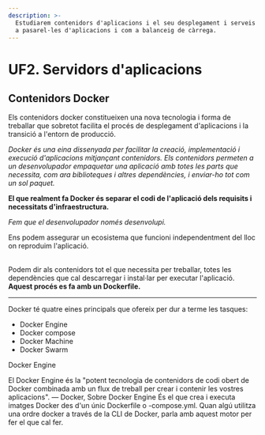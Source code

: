 ```yaml
---
description: >-
  Estudiarem contenidors d'aplicacions i el seu desplegament i serveis proxy com
  a pasarel·les d'aplicacions i com a balanceig de càrrega.
---
```


# UF2. Servidors d'aplicacions

## Contenidors Docker

Els contenidors docker constitueixen una nova tecnologia i forma de treballar que sobretot facilita el procés de desplegament d'aplicacions i la transició a l'entorn de producció.

_Docker és una eina dissenyada per facilitar la creació, implementació i execució d'aplicacions mitjançant contenidors. Els contenidors permeten a un desenvolupador empaquetar una aplicació amb totes les parts que necessita, com ara biblioteques i altres dependències, i enviar-ho tot com un sol paquet._&#x20;

**El que realment fa Docker és separar el codi de l'aplicació dels requisits i necessitats d'infraestructura.**

_Fem que el desenvolupador només desenvolupi._

Ens podem assegurar un ecosistema que funcioni independentment del lloc on reproduim l'aplicació.

\
Podem dir als contenidors tot el que necessita per treballar, totes les dependències que cal descarregar i instal·lar per executar l'aplicació. **Aquest procés es fa amb un Dockerfile.**

****

Docker té quatre eines principals que ofereix per dur a terme les tasques:

* Docker Engine
* Docker compose
* Docker Machine
* Docker Swarm

Docker Engine

El Docker Engine és la "potent tecnologia de contenidors de codi obert de Docker combinada amb un flux de treball per crear i contenir  les vostres aplicacions". — Docker, Sobre Docker Engine És el que crea i executa imatges Docker des d'un únic Dockerfile o -compose.yml. Quan algú utilitza una ordre docker a través de la CLI de Docker, parla amb aquest motor per fer el que cal fer.


